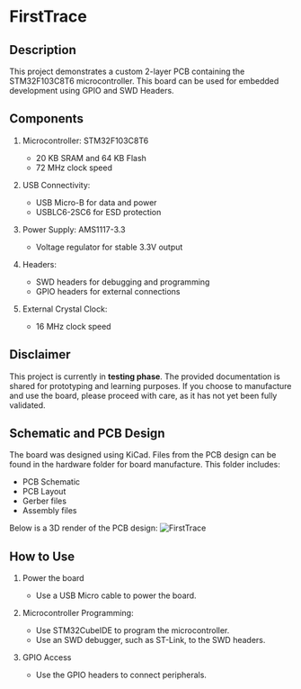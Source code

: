 # FirstTrace

## Description

This project demonstrates a custom 2-layer PCB containing the STM32F103C8T6 microcontroller. This board can be used for embedded development using GPIO and SWD Headers.

## Components

1. Microcontroller: STM32F103C8T6
   - 20 KB SRAM and 64 KB Flash
   - 72 MHz clock speed 
   
2. USB Connectivity:
   - USB Micro-B for data and power 
   - USBLC6-2SC6 for ESD protection

3. Power Supply: AMS1117-3.3 
   - Voltage regulator for stable 3.3V output
  
4. Headers:
   - SWD headers for debugging and programming
   - GPIO headers for external connections
 
5. External Crystal Clock:
   - 16 MHz clock speed

## Disclaimer

This project is currently in **testing phase**. The provided documentation is shared for prototyping and learning purposes. If you choose to manufacture and use the board, please proceed with care, as it has not yet been fully validated.

## Schematic and PCB Design

The board was designed using KiCad. Files from the PCB design can be found in the hardware folder for board manufacture. This folder includes:

- PCB Schematic 
- PCB Layout
- Gerber files
- Assembly files

Below is a 3D render of the PCB design:
![FirstTrace](https://github.com/user-attachments/assets/1fbc58a0-9ead-4839-933a-b3041b3b3190)


## How to Use

1. Power the board
   - Use a USB Micro cable to power the board.
   
2. Microcontroller Programming:
   - Use STM32CubeIDE to program the microcontroller.
   - Use an SWD debugger, such as ST-Link, to the SWD headers.

3. GPIO Access
   - Use the GPIO headers to connect peripherals.
  
